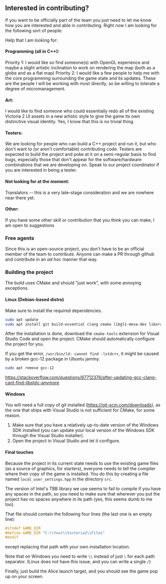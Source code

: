 ## Interested in contributing?

If you want to be officially part of the team you just need to let me know how you are interested and able in contributing. Right now I am looking for the following sort of people:

Help that I am looking for:

#### Programming (all in C++):
Priority 1: I would like so find someone(s) with OpenGL experience and maybe a slight artistic inclination to work on rendering the map (both as a globe and as a flat map)
Priority 2: I would like a few people to help me with the core programming surrounding the game state and its updates. These are the people I will be working with most directly, so be willing to tolerate a degree of micromanagement.

#### Art:
I would like to find someone who could essentially redo all of the existing Victoria 2 UI assets in a new artistic style to give the game its own distinctive visual identity. Yes, I know that this is no trivial thing.


#### Testers:
We are looking for people who can build a C++ project and run it, but who don't want to (or aren't comfortable) contributing code. Testers are expected to build the project and poke at it on a semi-regular basis to find bugs, especially those that don't appear for the software/hardware combinations that we are developing on. Speak to our project coordinator if you are interested in being a tester.

#### Not looking for at the moment:
Translators -- this is a very late-stage consideration and we are nowhere near there yet.

#### Other:
If you have some other skill or contribution that you think you can make, I am open to suggestions

### Free agents

Since this is an open-source project, you don't have to be an official member of the team to contribute. Anyone can make a PR through github and contribute in an *ad hoc* manner that way.

### Building the project

The build uses CMake and should "just work", with some annoying exceptions.

#### Linux (Debian-based distro)
Make sure to install the required dependencies.

```bash
sudo apt update
sudo apt install git build-essential clang cmake libgl1-mesa-dev libxrandr-dev libxinerama-dev libxcursor-dev libxi-dev
```

After the installation is done, download the `cmake-tools` extension for Visual Studio Code and open the project. CMake should automatically configure the project for you.

If you get the error, `/usr/bin/ld: cannot find -lstdc++`, it might be caused by a broken gcc-12 package in Ubuntu jammy.
```bash
sudo apt remove gcc-12
```
https://stackoverflow.com/questions/67712376/after-updating-gcc-clang-cant-find-libstdc-anymore

#### Windows
You will need a full copy of git installed (https://git-scm.com/downloads), as the one that ships with Visual Studio is not sufficient for CMake, for some reason.

1. Make sure that you have a relatively up-to-date version of the Windows SDK installed (you can update your local version of the Windows SDK through the Visual Studio installer).
2. Open the project in Visual Studio and let it configure.

#### Final touches
Because the project in its current state needs to use the existing game files (as a source of graphics, for starters), everyone needs to tell the compiler where their copy of the game is installed. You do this by creating a file named `local_user_settings.hpp` in the directory `src`.

The version of Intel's TBB library we use seems to fail to compile if you have any spaces in the path, so you need to make sure that wherever you put the project has no spaces anywhere in its path (yes, this seems dumb to me too).

That file should contain the following four lines (the last one is an empty line):
```cpp
#ifndef GAME_DIR
#define GAME_DIR "C:\\Your\\Victoria2\\Files"
#endif

```
except replacing that path with your own installation location.

Note that on Windows you need to write `\\` instead of just `\` for each path separator. (Linux does not have this issue, and you can write a single `/`)

Finally, just build the Alice launch target, and you should see the game pop up on your screen.
